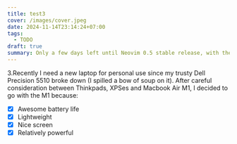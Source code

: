 ```yaml
---
title: test3
cover: /images/cover.jpeg
date: 2024-11-14T23:14:24+07:00
tags:
  - TODO
draft: true
summary: Only a few days left until Neovim 0.5 stable release, with the support of `init.lua` as default user config
---
```


3.Recently I need a new laptop for personal use since my trusty Dell Precision 5510 broke down (I spilled a bow of soup on it).
After careful consideration between Thinkpads, XPSes and Macbook Air M1, I decided to go with the M1 because:

- [x] Awesome battery life
- [x] Lightweight
- [x] Nice screen
- [x] Relatively powerful
